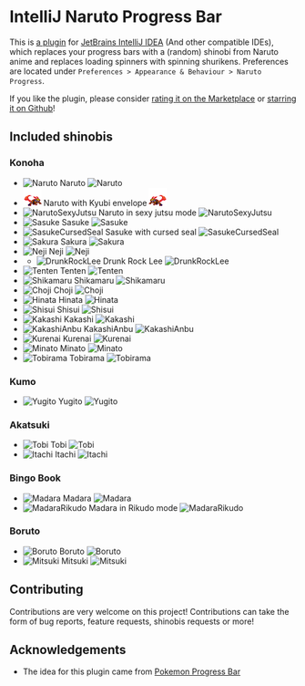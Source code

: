 # IntelliJ Naruto Progress Bar

This is [a plugin](https://plugins.jetbrains.com/plugin/19302-naruto-progress/versions)
for [JetBrains IntelliJ IDEA](https://www.jetbrains.com/idea/) (And other compatible IDEs), which replaces your progress
bars with a (random) shinobi from Naruto anime and replaces loading spinners with spinning shurikens. Preferences are
located under `Preferences > Appearance & Behaviour > Naruto Progress`.

If you like the plugin, please consider [rating it on the Marketplace](https://plugins.jetbrains.com/plugin/19302-naruto-progress/reviews)
or [starring it on Github](https://github.com/law-millenium/naruto-progress)!

## Included shinobis

### Konoha

* ![Naruto](src/main/resources/com/lawmillenium/intellij/plugins/narutoprogress/sprites/naruto.gif)
  Naruto ![Naruto](src/main/resources/com/lawmillenium/intellij/plugins/narutoprogress/sprites/naruto_r.gif)
* ![NarutoPartialKyubiMode](src/main/resources/com/lawmillenium/intellij/plugins/narutoprogress/sprites/narutoPartialKyubiMode.gif) Naruto
  with Kyubi
  envelope ![NarutoPartialKyubiMode](src/main/resources/com/lawmillenium/intellij/plugins/narutoprogress/sprites/narutoPartialKyubiMode_r.gif)
* ![NarutoSexyJutsu](src/main/resources/com/lawmillenium/intellij/plugins/narutoprogress/sprites/narutoSexyJutsu.gif) 
  Naruto in sexy jutsu mode
  ![NarutoSexyJutsu](src/main/resources/com/lawmillenium/intellij/plugins/narutoprogress/sprites/narutoSexyJutsu_r.gif)
* ![Sasuke](src/main/resources/com/lawmillenium/intellij/plugins/narutoprogress/sprites/sasuke.gif)
  Sasuke
  ![Sasuke](src/main/resources/com/lawmillenium/intellij/plugins/narutoprogress/sprites/sasuke_r.gif)
* ![SasukeCursedSeal](src/main/resources/com/lawmillenium/intellij/plugins/narutoprogress/sprites/sasukeCursedSeal.gif)
  Sasuke with cursed seal
  ![SasukeCursedSeal](src/main/resources/com/lawmillenium/intellij/plugins/narutoprogress/sprites/sasukeCursedSeal_r.gif)
* ![Sakura](src/main/resources/com/lawmillenium/intellij/plugins/narutoprogress/sprites/sakura.gif) 
  Sakura ![Sakura](src/main/resources/com/lawmillenium/intellij/plugins/narutoprogress/sprites/sakura_r.gif)
* ![Neji](src/main/resources/com/lawmillenium/intellij/plugins/narutoprogress/sprites/neji.gif)
  Neji ![Neji](src/main/resources/com/lawmillenium/intellij/plugins/narutoprogress/sprites/neji_r.gif)
* * ![DrunkRockLee](src/main/resources/com/lawmillenium/intellij/plugins/narutoprogress/sprites/drunkRockLee.gif)
  Drunk Rock Lee ![DrunkRockLee](src/main/resources/com/lawmillenium/intellij/plugins/narutoprogress/sprites/drunkRockLee_r.gif)
* ![Tenten](src/main/resources/com/lawmillenium/intellij/plugins/narutoprogress/sprites/tenten.gif)
  Tenten ![Tenten](src/main/resources/com/lawmillenium/intellij/plugins/narutoprogress/sprites/tenten_r.gif)
* ![Shikamaru](src/main/resources/com/lawmillenium/intellij/plugins/narutoprogress/sprites/shikamaru.gif)
  Shikamaru ![Shikamaru](src/main/resources/com/lawmillenium/intellij/plugins/narutoprogress/sprites/shikamaru_r.gif)
* ![Choji](src/main/resources/com/lawmillenium/intellij/plugins/narutoprogress/sprites/choji.gif)
  Choji ![Choji](src/main/resources/com/lawmillenium/intellij/plugins/narutoprogress/sprites/choji_r.gif)
* ![Hinata](src/main/resources/com/lawmillenium/intellij/plugins/narutoprogress/sprites/hinata.gif)
  Hinata ![Hinata](src/main/resources/com/lawmillenium/intellij/plugins/narutoprogress/sprites/hinata_r.gif)
* ![Shisui](src/main/resources/com/lawmillenium/intellij/plugins/narutoprogress/sprites/shisui.gif)
  Shisui ![Shisui](src/main/resources/com/lawmillenium/intellij/plugins/narutoprogress/sprites/shisui_r.gif)
* ![Kakashi](src/main/resources/com/lawmillenium/intellij/plugins/narutoprogress/sprites/kakashi.gif)
  Kakashi ![Kakashi](src/main/resources/com/lawmillenium/intellij/plugins/narutoprogress/sprites/kakashi_r.gif)
* ![KakashiAnbu](src/main/resources/com/lawmillenium/intellij/plugins/narutoprogress/sprites/kakashiAnbu.gif)
  KakashiAnbu ![KakashiAnbu](src/main/resources/com/lawmillenium/intellij/plugins/narutoprogress/sprites/kakashiAnbu_r.gif)
* ![Kurenai](src/main/resources/com/lawmillenium/intellij/plugins/narutoprogress/sprites/kurenai.gif)
  Kurenai ![Kurenai](src/main/resources/com/lawmillenium/intellij/plugins/narutoprogress/sprites/kurenai_r.gif)
* ![Minato](src/main/resources/com/lawmillenium/intellij/plugins/narutoprogress/sprites/minato.gif)
  Minato ![Minato](src/main/resources/com/lawmillenium/intellij/plugins/narutoprogress/sprites/minato_r.gif)
* ![Tobirama](src/main/resources/com/lawmillenium/intellij/plugins/narutoprogress/sprites/tobirama.gif)
  Tobirama ![Tobirama](src/main/resources/com/lawmillenium/intellij/plugins/narutoprogress/sprites/tobirama_r.gif)

### Kumo

* ![Yugito](src/main/resources/com/lawmillenium/intellij/plugins/narutoprogress/sprites/yugito.gif)
  Yugito ![Yugito](src/main/resources/com/lawmillenium/intellij/plugins/narutoprogress/sprites/yugito_r.gif)

### Akatsuki

* ![Tobi](src/main/resources/com/lawmillenium/intellij/plugins/narutoprogress/sprites/tobi.gif)
  Tobi ![Tobi](src/main/resources/com/lawmillenium/intellij/plugins/narutoprogress/sprites/tobi_r.gif)
* ![Itachi](src/main/resources/com/lawmillenium/intellij/plugins/narutoprogress/sprites/itachi.gif)
  Itachi ![Itachi](src/main/resources/com/lawmillenium/intellij/plugins/narutoprogress/sprites/itachi_r.gif)

### Bingo Book
* ![Madara](src/main/resources/com/lawmillenium/intellij/plugins/narutoprogress/sprites/madara.gif)
  Madara ![Madara](src/main/resources/com/lawmillenium/intellij/plugins/narutoprogress/sprites/madara_r.gif)
* ![MadaraRikudo](src/main/resources/com/lawmillenium/intellij/plugins/narutoprogress/sprites/madaraRikudo.gif)
  Madara in Rikudo mode ![MadaraRikudo](src/main/resources/com/lawmillenium/intellij/plugins/narutoprogress/sprites/madaraRikudo_r.gif)

### Boruto
* ![Boruto](src/main/resources/com/lawmillenium/intellij/plugins/narutoprogress/sprites/boruto.gif)
  Boruto ![Boruto](src/main/resources/com/lawmillenium/intellij/plugins/narutoprogress/sprites/boruto_r.gif)
* ![Mitsuki](src/main/resources/com/lawmillenium/intellij/plugins/narutoprogress/sprites/mitsuki.gif)
  Mitsuki ![Mitsuki](src/main/resources/com/lawmillenium/intellij/plugins/narutoprogress/sprites/mitsuki_r.gif)

[comment]: <> (end-included-shinobis)

## Contributing

Contributions are very welcome on this project! Contributions can take the form of bug reports, feature requests,
shinobis requests or more!

## Acknowledgements

* The idea for this plugin came from [Pokemon Progress Bar](https://plugins.jetbrains.com/plugin/15090-pokemon-progress)
